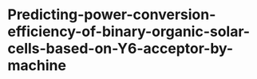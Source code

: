 # Predicting-power-conversion-efficiency-of-binary-organic-solar-cells-based-on-Y6-acceptor-by-machine
